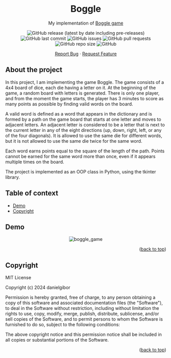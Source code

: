 <h1 align="center">Boggle</h1>

<div align="center">
<div align="center">

  <p align="center">
    My implementation of
    <a href="https://en.wikipedia.org/wiki/Boggle" target="_blank">Boggle game</a>
</div>

![GitHub release (latest by date including pre-releases)](https://img.shields.io/github/v/release/navendu-pottekkat/awesome-readme?include_prereleases)
![GitHub last commit](https://img.shields.io/github/last-commit/danielgibor/Boggle-Game?color=orange)
![GitHub issues](https://img.shields.io/github/issues/danielgibor/Boggle-Game?color=yellow)
![GitHub pull requests](https://img.shields.io/github/issues-pr/danielgibor/Boggle-Game?color=yellow)
![GitHub repo size](https://img.shields.io/github/repo-size/danielgibor/Boggle-Game)
![GitHub](https://img.shields.io/github/license/danielgibor/Boggle-Game)

<a href="https://github.com/danielgibor/Boggle-Game/issues">Report Bug</a>
·
<a href="https://github.com/danielgibor/Boggle-Game/issues">Request
Feature</a>
</div>

## About the project

In this project, I am implementing the game Boggle. The game consists of a 4x4 board of dice, each die having a letter on it. At the beginning of the game, a random board with letters is generated. There is only one player, and from the moment the game starts, the player has 3 minutes to score as many points as possible by finding valid words on the board.

A valid word is defined as a word that appears in the dictionary and is formed by a path on the game board that starts at one letter and moves to adjacent letters. An adjacent letter is considered to be a letter that is next to the current letter in any of the eight directions (up, down, right, left, or any of the four diagonals). It is allowed to use the same die for different words, but it is not allowed to use the same die twice for the same word.

Each word earns points equal to the square of the length of the path. Points cannot be earned for the same word more than once, even if it appears multiple times on the board.

The project is implemented as an OOP class in Python, using the tkinter library.

## Table of context

- [Demo](#demo)
- [Copyright](#copyright)

## Demo

<div align="center">
<img src="https://github.com/danielgibor/Boggle-Game/blob/master/README/wfc.gif?raw=true" alt="boggle_game"/>
</div>

<p align="right">(<a href="#about-the-project">back to top</a>)</p>

## Copyright

MIT License

Copyright (c) 2024 danielgibor

Permission is hereby granted, free of charge, to any person obtaining a copy of this software and associated documentation files (the "Software"), to deal in the Software without restriction, including without limitation the rights to use, copy, modify, merge, publish, distribute, sublicense, and/or sell copies of the Software, and to permit persons to whom the Software is furnished to do so, subject to the following conditions:

The above copyright notice and this permission notice shall be included in all copies or substantial portions of the Software.

<p align="right">(<a href="#about-the-project">back to top</a>)</p>




